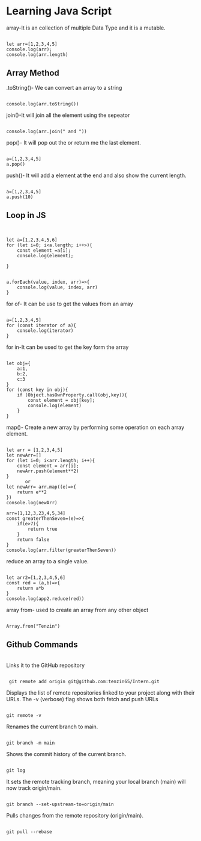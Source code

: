 <h1>Learning Java Script</h1>
array-It is an collection of multiple Data Type and it is a mutable.

```

let arr=[1,2,3,4,5]
console.log(arr);
console.log(arr.length)

```
<h2>Array Method</h2>
.toString()- We can convert an array to a string 

```

console.log(arr.toString())

```
join()-It will join all the element using the sepeator


```

console.log(arr.join(" and "))

```
pop()- It will pop out the or return me the last element.

```

a=[1,2,3,4,5]
a.pop()

```
push()- It will add a element at the end and also show the current length.

```

a=[1,2,3,4,5]
a.push(10)

```

<h2>Loop in JS</h2>

```


let a=[1,2,3,4,5,6]
for (let i=0; i<a.length; i++>){
    const element =a[i];
    console.log(element);

}

```

```

a.forEach(value, index, arr)=>{
    console.log(value, index, arr)
}

```
for of- It can be use to get the values from an array 
```

a=[1,2,3,4,5]
for (const iterator of a){
    console.log(iterator)
}

```
for in-It can be used to get the key form the array
```

let obj={
    a:1,
    b:2,
    c:3
}
for (const key in obj){
    if (Object.hasOwnProperty.call(obj,key)){
        const element = obj[key];
        console.log(element)
    }
}

```
map()- Create a new array by performing some operation on each array element.

```

let arr = [1,2,3,4,5]
let newArr=[]
for (let i=0; i<arr.length; i++){
    const element = arr[i];
    newArr.push(element**2)
}
       or
let newArr= arr.map((e)=>{
    return e**2
})
console.log(newArr)

```
```
arr=[1,12,3,23,4,5,34]
const greaterThenSeven=(e)=>{
    if(e>7){
        return true
    }
    return false
}
console.log(arr.filter(greaterThenSeven))
```
reduce an array to a single value.
```

let arr2=[1,2,3,4,5,6]
const red = (a,b)=>{
    return a*b
}
console.log(app2.reduce(red))

```
array from- used to create an array from any other object 

```

Array.from("Tenzin")

```


<h2> Github Commands</h2><br>
Links it to the GitHub repository

```

 git remote add origin git@github.com:tenzin65/Intern.git

```
Displays the list of remote repositories linked to your project along with their URLs.
The -v (verbose) flag shows both fetch and push URLs

```

git remote -v

```
Renames the current branch to main.

```

git branch -m main

```
Shows the commit history of the current branch.

```

git log

```
It sets the remote tracking branch, meaning your local branch (main) will now track origin/main.

```

git branch --set-upstream-to=origin/main

```
Pulls changes from the remote repository (origin/main).

```

git pull --rebase

```
